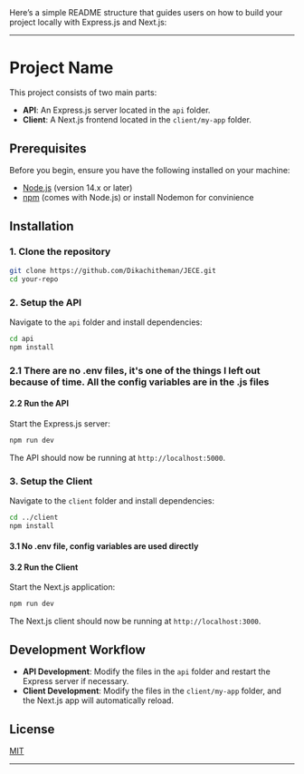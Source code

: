 ##

Here’s a simple README structure that guides users on how to build your project locally with Express.js and Next.js:

---

# Project Name

This project consists of two main parts:
- **API**: An Express.js server located in the `api` folder.
- **Client**: A Next.js frontend located in the `client/my-app` folder.

## Prerequisites

Before you begin, ensure you have the following installed on your machine:
- [Node.js](https://nodejs.org/) (version 14.x or later)
- [npm](https://www.npmjs.com/) (comes with Node.js) or install Nodemon for convinience

## Installation

### 1. Clone the repository
```bash
git clone https://github.com/Dikachitheman/JECE.git
cd your-repo
```

### 2. Setup the API

Navigate to the `api` folder and install dependencies:
```bash
cd api
npm install
```
### 2.1 There are no .env files, it's one of the things I left out because of time. All the config variables are in the .js files

#### 2.2 Run the API
Start the Express.js server:
```bash
npm run dev
```
The API should now be running at `http://localhost:5000`.

### 3. Setup the Client

Navigate to the `client` folder and install dependencies:
```bash
cd ../client
npm install
```

#### 3.1 No .env file, config variables are used directly

#### 3.2 Run the Client
Start the Next.js application:
```bash
npm run dev
```
The Next.js client should now be running at `http://localhost:3000`.

## Development Workflow

- **API Development**: Modify the files in the `api` folder and restart the Express server if necessary.
- **Client Development**: Modify the files in the `client/my-app` folder, and the Next.js app will automatically reload.

## License

[MIT](LICENSE)

---
